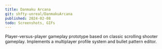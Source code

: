 ```yaml
---
title: Danmaku Arcana
git: shfty-unreal/DanmakuArcana
published: 2024-02-08
todo: Screenshots, GIFs
---
```


Player-versus-player gameplay prototype based on classic scrolling shooter gameplay.
Implements a multiplayer profile system and bullet pattern editor.

